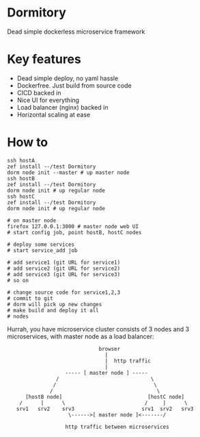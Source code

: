 # Dormitory

Dead simple dockerless microservice framework

# Key features

* Dead simple deploy, no yaml hassle
* Dockerfree. Just build from source code
* CICD backed in
* Nice UI for everything
* Load balancer (nginx) backed in
* Horizontal scaling at ease

# How to

```
ssh hostA
zef install --/test Dormitory
dorm node init --master # up master node
ssh hostB
zef install --/test Dormitory
dorm node init # up regular node
ssh hostC
zef install --/test Dormitory
dorm node init # up regular node
```

```
# on master node
firefox 127.0.0.1:3000 # master node web UI
# start config job, point hostB, hostC nodes

# deploy some services
# start service_add job

# add service1 (git URL for service1)
# add service2 (git URL for service2)
# add service3 (git URL for service3)
# so on

# change source code for service1,2,3
# commit to git
# dorm will pick up new changes
# make build and deploy it all
# nodes

```

Hurrah, you have microservice cluster consists of 3 nodes and 3 microservices, with master node as a load balancer:


```
                              browser
                                |
                                |  http traffic      
                                |
                   ----- [ master node ] ----- 
                /                              \ 
               /                                \       
              /                                  \
      [hostB node]                            [hostC node]
    /      |      \                          /     |      \
   srv1   srv2    srv3                      srv1  srv2   srv3
                    \------>[ master node ]<-------/

                   http traffic between microservices
```
